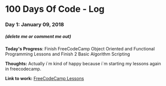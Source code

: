# 100 Days Of Code - Log

### Day 1: January 09, 2018
##### (delete me or comment me out)

**Today's Progress**: Finish FreeCodeCamp Object Oriented and Functional Programming Lessons and Finish 2 Basic Algorithm Scripting

**Thoughts:** Actually i\`m kind of happy because i\`m starting my lessons again in freecodecamp.

**Link to work:** [FreeCodeCamp Lessons](https://www.freecodecamp.org/challenges/factorialize-a-number)
